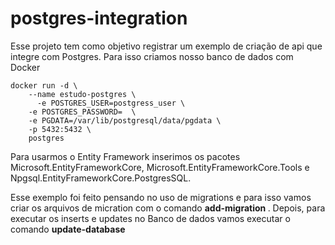 # postgres-integration

Esse projeto tem como objetivo registrar um exemplo de criação de api que integre com Postgres.
Para isso criamos nosso banco de dados com Docker


```
docker run -d \
	--name estudo-postgres \
      -e POSTGRES_USER=postgress_user \
	-e POSTGRES_PASSWORD=  \
	-e PGDATA=/var/lib/postgresql/data/pgdata \
	-p 5432:5432 \
	postgres
```
	
Para usarmos o Entity Framework inserimos os pacotes Microsoft.EntityFrameworkCore, Microsoft.EntityFrameworkCore.Tools e Npgsql.EntityFrameworkCore.PostgresSQL.

Esse exemplo foi feito pensando no uso de migrations e para isso vamos criar os arquivos de micration com o comando **add-migration <nome-para-a-configuracao>**.
Depois, para executar os inserts e updates no Banco de dados vamos executar o comando **update-database**
	

